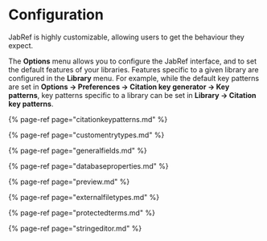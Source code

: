 # Configuration

JabRef is highly customizable, allowing users to get the behaviour they expect.

The **Options** menu allows you to configure the JabRef interface, and to set the default features of your libraries. Features specific to a given library are configured in the **Library** menu. For example, while the default key patterns are set in **Options → Preferences → Citation key generator → Key patterns**, key patterns specific to a library can be set in **Library → Citation key patterns**.

{% page-ref page="citationkeypatterns.md" %}

{% page-ref page="customentrytypes.md" %}

{% page-ref page="generalfields.md" %}

{% page-ref page="databaseproperties.md" %}

{% page-ref page="preview.md" %}

{% page-ref page="externalfiletypes.md" %}

{% page-ref page="protectedterms.md" %}

{% page-ref page="stringeditor.md" %}

